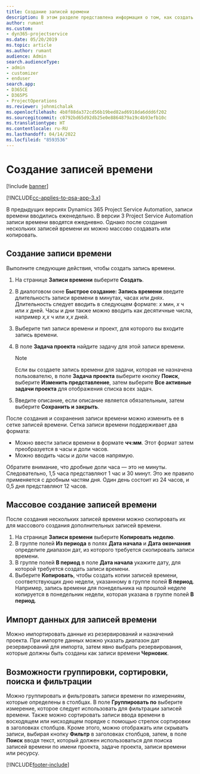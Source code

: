 ```yaml
---
title: Создание записей времени
description: В этом разделе представлена информация о том, как создать записи времени.
author: rumant
ms.custom:
- dyn365-projectservice
ms.date: 05/20/2019
ms.topic: article
ms.author: rumant
audience: Admin
search.audienceType:
- admin
- customizer
- enduser
search.app:
- D365CE
- D365PS
- ProjectOperations
ms.reviewer: johnmichalak
ms.openlocfilehash: 4b8f88da372cd56b19bed82ad6918da6ddd6f202
ms.sourcegitcommit: c0792bd65d92db25e0e8864879a19c4b93efb10c
ms.translationtype: HT
ms.contentlocale: ru-RU
ms.lasthandoff: 04/14/2022
ms.locfileid: "8593536"
---
```

# <a name="create-time-entries"></a>Создание записей времени

[!include [banner](../includes/psa-now-project-operations.md)]

[!INCLUDE[cc-applies-to-psa-app-3.x](../includes/cc-applies-to-psa-app-3x.md)]

В предыдущих версиях Dynamics 365 Project Service Automation, записи времени вводились еженедельно. В версии 3 Project Service Automation записи времени вводятся ежедневно. Однако после создания нескольких записей времени их можно массово создавать или копировать.

## <a name="create-a-time-entry"></a>Создание записи времени

Выполните следующие действия, чтобы создать запись времени.

1. На странице **Записи времени** выберите **Создать**.
2. В диалоговом окне **Быстрое создание: Запись времени** введите длительность записи времени в минутах, часах или днях. Длительность следует вводить в следующем формате: *x* мин, *x* ч или *x* дней. Часы и дни также можно вводить как десятичные числа, например *x,x* ч или *x,x* дней.
3. Выберите тип записи времени и проект, для которого вы входите запись времени.
4. В поле **Задача проекта** найдите задачу для этой записи времени.

    > [!NOTE]
    > Если вы создаете запись времени для задачи, которая не назначена пользователю, в поле **Задача проекта** выберите кнопку **Поиск**, выберите **Изменить представление**, затем выберите **Все активные задачи проекта** для отображения списка всех задач.

5. Введите описание, если описание является обязательным, затем выберите **Сохранить и закрыть**.

После создания и сохранения записи времени можно изменить ее в сетке записей времени. Сетка записи времени поддерживает два формата:

- Можно ввести записи времени в формате **чч:мм**. Этот формат затем преобразуется в часы и доли часов.
- Можно вводить часы и доли часов напрямую.

Обратите внимание, что дробные доли часа — это не минуты. Следовательно, 1,5 часа представляют 1 час и 30 минут. Это же правило применяется с дробным частям дня. Один день состоит из 24 часов, и 0,5 дня представляют 12 часов.

## <a name="bulk-create-time-entries"></a>Массовое создание записей времени

После создания нескольких записей времени можно скопировать их для массового создания дополнительных записей времени.

1. На странице **Записи времени** выберите **Копировать неделю**.
2. В группе полей **Из периода** в полях **Дата начала** и **Дата окончания** определите диапазон дат, из которого требуется скопировать записи времени.
3. В группе полей **В период** в поле **Дата начала** укажите дату, для которой требуется создать записи времени.
4. Выберите **Копировать**, чтобы создать копии записей времени, соответствующих дню недели, указанному в группе полей **В период**. Например, запись времени для понедельника на прошлой неделе копируется в понедельник недели, которая указана в группе полей **В период**.

## <a name="import-data-for-time-entries"></a>Импорт данных для записей времени

Можно импортировать данные из резервирований и назначений проекта. При импорте данных можно указать диапазон дат резервирований для импорта, затем явно выбрать резервирования, которые должны быть созданы как записи времени **Черновик**.

## <a name="group-by-sort-search-and-filter-capabilities"></a>Возможности группировки, сортировки, поиска и фильтрации

Можно группировать и фильтровать записи времени по измерениям, которые определены в столбцах. В поле **Группировать по** выберите измерение, которое следует использовать для фильтрации записей времени. Также можно сортировать записи ввода времени в восходящем или нисходящем порядке с помощью стрелок сортировки в заголовках столбцов. Кроме этого, можно отображать или скрывать записи, выбирая кнопку **Фильтр** в заголовках столбцов, затем, в поле **Поиск** вводя текст, который должен использоваться для поиска записей времени по имени проекта, задаче проекта, записи времени или ресурсу.


[!INCLUDE[footer-include](../includes/footer-banner.md)]
